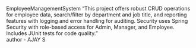  EmployeeManagementSystem
“This project offers robust CRUD operations for employee data, search/filter by department and job title, and reporting features with logging and error handling for auditing. Security uses Spring Security with role-based access for Admin, Manager, and Employee. Includes JUnit tests for code quality.”
<br>
author - AJAY S
